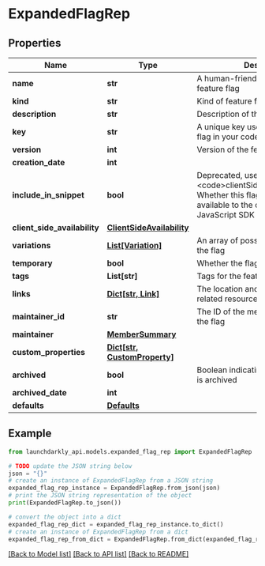 # ExpandedFlagRep


## Properties

Name | Type | Description | Notes
------------ | ------------- | ------------- | -------------
**name** | **str** | A human-friendly name for the feature flag | 
**kind** | **str** | Kind of feature flag | 
**description** | **str** | Description of the feature flag | [optional] 
**key** | **str** | A unique key used to reference the flag in your code | 
**version** | **int** | Version of the feature flag | 
**creation_date** | **int** |  | 
**include_in_snippet** | **bool** | Deprecated, use &lt;code&gt;clientSideAvailability&lt;/code&gt;. Whether this flag should be made available to the client-side JavaScript SDK | [optional] 
**client_side_availability** | [**ClientSideAvailability**](ClientSideAvailability.md) |  | [optional] 
**variations** | [**List[Variation]**](Variation.md) | An array of possible variations for the flag | 
**temporary** | **bool** | Whether the flag is a temporary flag | 
**tags** | **List[str]** | Tags for the feature flag | 
**links** | [**Dict[str, Link]**](Link.md) | The location and content type of related resources | 
**maintainer_id** | **str** | The ID of the member who maintains the flag | [optional] 
**maintainer** | [**MemberSummary**](MemberSummary.md) |  | [optional] 
**custom_properties** | [**Dict[str, CustomProperty]**](CustomProperty.md) |  | 
**archived** | **bool** | Boolean indicating if the feature flag is archived | 
**archived_date** | **int** |  | [optional] 
**defaults** | [**Defaults**](Defaults.md) |  | [optional] 

## Example

```python
from launchdarkly_api.models.expanded_flag_rep import ExpandedFlagRep

# TODO update the JSON string below
json = "{}"
# create an instance of ExpandedFlagRep from a JSON string
expanded_flag_rep_instance = ExpandedFlagRep.from_json(json)
# print the JSON string representation of the object
print(ExpandedFlagRep.to_json())

# convert the object into a dict
expanded_flag_rep_dict = expanded_flag_rep_instance.to_dict()
# create an instance of ExpandedFlagRep from a dict
expanded_flag_rep_from_dict = ExpandedFlagRep.from_dict(expanded_flag_rep_dict)
```
[[Back to Model list]](../README.md#documentation-for-models) [[Back to API list]](../README.md#documentation-for-api-endpoints) [[Back to README]](../README.md)


